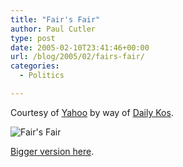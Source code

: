 ```yaml
---
title: "Fair's Fair"
author: Paul Cutler
type: post
date: 2005-02-10T23:41:46+00:00
url: /blog/2005/02/fairs-fair/
categories:
  - Politics

---
```

Courtesy of [Yahoo][1] by way of [Daily Kos][2].

<img src="https://i1.wp.com/us.news1.yimg.com/us.yimg.com/p/uc/20050210/lnq050210.gif?w=700" alt="Fair's Fair" data-recalc-dims="1" />

[Bigger version here][3].

 [1]: http://www.yahoo.com
 [2]: http://www.dailykos.com
 [3]: http://us.news1.yimg.com/us.yimg.com/p/uc/20050210/lnq050210.gif